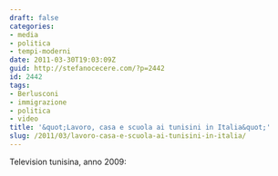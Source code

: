 ```yaml
---
draft: false
categories:
- media
- politica
- tempi-moderni
date: 2011-03-30T19:03:09Z
guid: http://stefanocecere.com/?p=2442
id: 2442
tags:
- Berlusconi
- immigrazione
- politica
- video
title: '&quot;Lavoro, casa e scuola ai tunisini in Italia&quot;'
slug: /2011/03/lavoro-casa-e-scuola-ai-tunisini-in-italia/
---
```


Television tunisina, anno 2009: